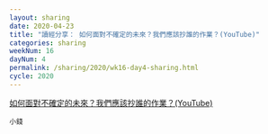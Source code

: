 ```yaml
---
layout: sharing
date: 2020-04-23
title: "讀經分享： 如何面對不確定的未來？我們應該抄誰的作業？(YouTube)"
categories: sharing
weekNum: 16
dayNum: 4
permalink: /sharing/2020/wk16-day4-sharing.html
cycle: 2020
---
```


[如何面對不確定的未來？我們應該抄誰的作業？(YouTube)](https://youtu.be/zy3YsXTvqCo)

`小錢`
